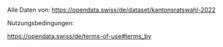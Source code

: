 Alle Daten von:
https://opendata.swiss/de/dataset/kantonsratswahl-2022

Nutzungsbedingungen:

https://opendata.swiss/de/terms-of-use#terms_by